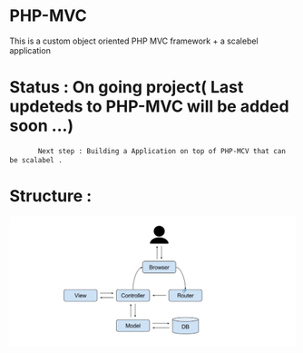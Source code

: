 # PHP-MVC
This is a custom object oriented PHP MVC framework + a scalebel application 

# Status : On going project( Last updeteds to PHP-MVC will be added soon ...)
           Next step : Building a Application on top of PHP-MCV that can be scalabel .

# Structure : 


![](Structure.PNG)
